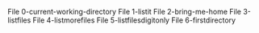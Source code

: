 File 0-current-working-directory
File 1-listit
File 2-bring-me-home
File 3-listfiles
File 4-listmorefiles
File 5-listfilesdigitonly
File 6-firstdirectory
